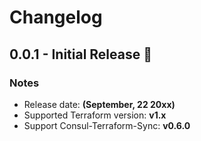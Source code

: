 # Changelog

## 0.0.1 - Initial Release 🎉

### Notes

- Release date: **(September, 22 20xx)**
- Supported Terraform version: **v1.x**
- Support Consul-Terraform-Sync: **v0.6.0**
